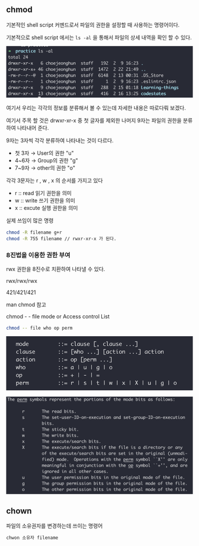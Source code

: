 ## chmod

기본적인 shell script 커멘드로서 파일의 권한을 설정할 때 사용하는 명령어이다.

기본적으로 shell script 에서는 `ls -al` 을 통해서 파일의 상세 내역을 확인 할 수 있다.

![ls-al](./src/ls_al.png)

여기서 우리는 각각의 정보를 분류해서 볼 수 있는데 자세한 내용은 따로다뤄 보겠다.

여기서 주목 할 것은 drwxr-xr-x 중 첫 글자를 제외한 나머지 9자는 파일의 권한을 분류하여 나타내어 준다.

9자는 3자씩 각각 분류하여 나타내는 것이 다르다.

- 첫 3자 → User의 권한 "u"
- 4~6자 → Group의 권한 "g"
- 7~9자 → other의 권한 "o"

각각 3문자는 r , w , x 의 순서를 가지고 있다

- r :: read 읽기 권한을 의미
- w :: write 쓰기 권한을 의미
- x :: excute 실행 권한을 의미

실제 쓰임이 많은 명령

```bash
chmod -R filename g+r
chmod -R 755 filename // rwxr-xr-x 가 된다.
```

### 8진법을 이용한 권한 부여

rwx 권한을 8진수로 치환하여 나타낼 수 있다.

rwx/rwx/rwx

421/421/421 

man chmod 참고

chmod  - - file mode or Access control List

```bash
chmod -- file who op perm
```

![man chmod](./src/manchmod1.png)

![man chmod](./src/manchmod2.png)

## chown

파일의 소유권자를 변경하는데 쓰이는 명령어

```bash
chwon 소유자 filename
```